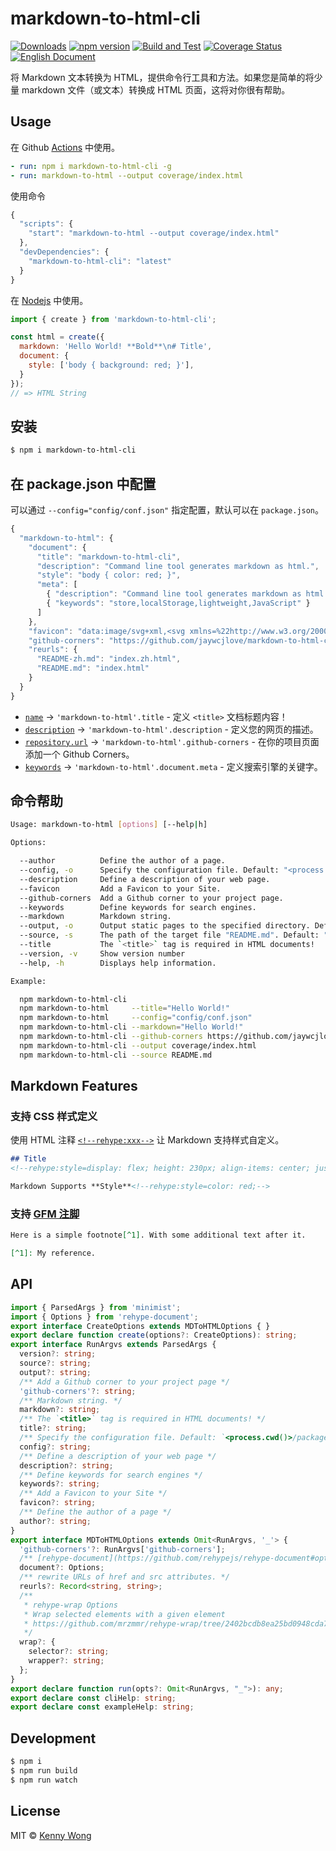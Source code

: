 markdown-to-html-cli
===
<!--rehype:style=display: flex; height: 230px; align-items: center; justify-content: center; font-size: 38px;-->

[![Downloads](https://img.shields.io/npm/dm/markdown-to-html-cli.svg?style=flat)](https://www.npmjs.com/package/markdown-to-html-cli)
[![npm version](https://img.shields.io/npm/v/markdown-to-html-cli.svg)](https://www.npmjs.com/package/markdown-to-html-cli)
[![Build and Test](https://github.com/jaywcjlove/markdown-to-html-cli/actions/workflows/ci.yml/badge.svg)](https://github.com/jaywcjlove/markdown-to-html-cli/actions/workflows/ci.yml)
[![Coverage Status](https://jaywcjlove.github.io/markdown-to-html-cli/badges.svg)](https://jaywcjlove.github.io/markdown-to-html-cli/lcov-report/)
[![English Document](https://jaywcjlove.github.io/sb/lang/english.svg)](README.md)

将 Markdown 文本转换为 HTML，提供命令行工具和方法。如果您是简单的将少量 markdown 文件（或文本）转换成 HTML 页面，这将对你很有帮助。

## Usage

在 Github [Actions](https://github.com/actions) 中使用。

```yml
- run: npm i markdown-to-html-cli -g
- run: markdown-to-html --output coverage/index.html
```

使用命令

```js
{
  "scripts": {
    "start": "markdown-to-html --output coverage/index.html"
  },
  "devDependencies": {
    "markdown-to-html-cli": "latest"
  }
}
```

在 [Nodejs](https://nodejs.org) 中使用。

```js
import { create } from 'markdown-to-html-cli';

const html = create({
  markdown: 'Hello World! **Bold**\n# Title',
  document: {
    style: ['body { background: red; }'],
  }
});
// => HTML String
```

## 安装

```bash
$ npm i markdown-to-html-cli
```

## 在 package.json 中配置

可以通过 `--config="config/conf.json"` 指定配置，默认可以在 `package.json`。

```js
{
  "markdown-to-html": {
    "document": {
      "title": "markdown-to-html-cli",
      "description": "Command line tool generates markdown as html.",
      "style": "body { color: red; }",
      "meta": [
        { "description": "Command line tool generates markdown as html." },
        { "keywords": "store,localStorage,lightweight,JavaScript" }
      ]
    },
    "favicon": "data:image/svg+xml,<svg xmlns=%22http://www.w3.org/2000/svg%22 viewBox=%220 0 100 100%22><text y=%22.9em%22 font-size=%2290%22>🌐</text></svg>",
    "github-corners": "https://github.com/jaywcjlove/markdown-to-html-cli",
    "reurls": {
      "README-zh.md": "index.zh.html",
      "README.md": "index.html"
    }
  }
}
```

- [`name`](https://github.com/jaywcjlove/markdown-to-html-cli/blob/308ca37aa5b9ae846a7835092a183d0ed73a8dc4/package.json#L2) -> `'markdown-to-html'.title` - 定义 `<title>` 文档标题内容！
- [`description`](https://github.com/jaywcjlove/markdown-to-html-cli/blob/308ca37aa5b9ae846a7835092a183d0ed73a8dc4/package.json#L4) -> `'markdown-to-html'.description` - 定义您的网页的描述。
- [`repository.url`](https://github.com/jaywcjlove/markdown-to-html-cli/blob/308ca37aa5b9ae846a7835092a183d0ed73a8dc4/package.json#L22) -> `'markdown-to-html'.github-corners` - 在你的项目页面添加一个 Github Corners。
- [`keywords`](https://github.com/jaywcjlove/markdown-to-html-cli/blob/308ca37aa5b9ae846a7835092a183d0ed73a8dc4/package.json#L24-L30) -> `'markdown-to-html'.document.meta` - 定义搜索引擎的关键字。

## 命令帮助

```bash
Usage: markdown-to-html [options] [--help|h]

Options:

  --author          Define the author of a page.
  --config, -o      Specify the configuration file. Default: "<process.cwd()>/package.json".
  --description     Define a description of your web page.
  --favicon         Add a Favicon to your Site.
  --github-corners  Add a Github corner to your project page.
  --keywords        Define keywords for search engines.
  --markdown        Markdown string.
  --output, -o      Output static pages to the specified directory. Default: "index.html"
  --source, -s      The path of the target file "README.md". Default: "README.md"
  --title           The `<title>` tag is required in HTML documents!
  --version, -v     Show version number
  --help, -h        Displays help information.

Example:

  npm markdown-to-html-cli
  npm markdown-to-html     --title="Hello World!"
  npm markdown-to-html     --config="config/conf.json"
  npm markdown-to-html-cli --markdown="Hello World!"
  npm markdown-to-html-cli --github-corners https://github.com/jaywcjlove/markdown-to-html-cli
  npm markdown-to-html-cli --output coverage/index.html
  npm markdown-to-html-cli --source README.md
```

## Markdown Features

### 支持 CSS 样式定义

使用 HTML 注释 [`<!--rehype:xxx-->`](https://github.com/jaywcjlove/rehype-attr)<!--rehype:style=color: red;--> 让 Markdown 支持样式自定义。

```markdown
## Title
<!--rehype:style=display: flex; height: 230px; align-items: center; justify-content: center; font-size: 38px;-->

Markdown Supports **Style**<!--rehype:style=color: red;-->
```

### 支持 [GFM 注脚](https://github.blog/changelog/2021-09-30-footnotes-now-supported-in-markdown-fields/)

```markdown
Here is a simple footnote[^1]. With some additional text after it.

[^1]: My reference.
```

## API

```ts
import { ParsedArgs } from 'minimist';
import { Options } from 'rehype-document';
export interface CreateOptions extends MDToHTMLOptions { }
export declare function create(options?: CreateOptions): string;
export interface RunArgvs extends ParsedArgs {
  version?: string;
  source?: string;
  output?: string;
  /** Add a Github corner to your project page */
  'github-corners'?: string;
  /** Markdown string. */
  markdown?: string;
  /** The `<title>` tag is required in HTML documents! */
  title?: string;
  /** Specify the configuration file. Default: `<process.cwd()>/package.json` */
  config?: string;
  /** Define a description of your web page */
  description?: string;
  /** Define keywords for search engines */
  keywords?: string;
  /** Add a Favicon to your Site */
  favicon?: string;
  /** Define the author of a page */
  author?: string;
}
export interface MDToHTMLOptions extends Omit<RunArgvs, '_'> {
  'github-corners'?: RunArgvs['github-corners'];
  /** [rehype-document](https://github.com/rehypejs/rehype-document#options) options */
  document?: Options;
  /** rewrite URLs of href and src attributes. */
  reurls?: Record<string, string>;
  /**
   * rehype-wrap Options
   * Wrap selected elements with a given element
   * https://github.com/mrzmmr/rehype-wrap/tree/2402bcdb8ea25bd0948cda72e96d16e65a18c1e9#options
   */
  wrap?: {
    selector?: string;
    wrapper?: string;
  };
}
export declare function run(opts?: Omit<RunArgvs, "_">): any;
export declare const cliHelp: string;
export declare const exampleHelp: string;

```

## Development

```bash
$ npm i
$ npm run build
$ npm run watch
```

## License

MIT © [Kenny Wong](https://wangchujiang.com/)
